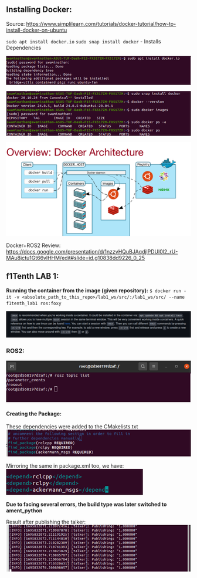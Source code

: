 ## Installing Docker:
Source: https://www.simplilearn.com/tutorials/docker-tutorial/how-to-install-docker-on-ubuntu

`sudo apt install docker.io`
`sudo snap install docker` - Installs Dependencies

![59baecf61b8a1ae61db880576c256e52.png](../_resources/59baecf61b8a1ae61db880576c256e52.png)

![fb073bc1c14d1b5523dd6fc5428cd76e.png](../_resources/fb073bc1c14d1b5523dd6fc5428cd76e.png)

![c40a35b04c7ef470233c93cef7a9aadd.png](../_resources/c40a35b04c7ef470233c93cef7a9aadd.png)

Docker+ROS2 Review:
https://docs.google.com/presentation/d/1nzzvHQuBJAqdjlPDUl0l2_rU-MAu8jctu1Gt66vlHHM/edit#slide=id.g10838dd9226_0_25

## f1Tenth LAB 1:

**Running the container from the image (given repository):**
`$ docker run -it -v <absolute_path_to_this_repo>/lab1_ws/src/:/lab1_ws/src/ --name f1tenth_lab1 ros:foxy`


![0049f85ab6962e76e7678c271916a48d.png](../_resources/0049f85ab6962e76e7678c271916a48d.png)

### ROS2:
![4f956a821a6e4a4d0d1f52ce8967d429.png](../_resources/4f956a821a6e4a4d0d1f52ce8967d429.png)

#### Creating the Package:
These dependencies were added to the CMakelists.txt
![2b84dd71741342989984fcd43ee81754.png](../_resources/2b84dd71741342989984fcd43ee81754.png)

Mirroring the same in package.xml too, we have:
![0cfbebfe1d00a02ef64a4fb6716891cc.png](../_resources/0cfbebfe1d00a02ef64a4fb6716891cc.png)

**Due to facing several errors, the build type was later switched to ament_python**

Result after publishing the talker:
![26d27f687508169bcb10676e9b608fd1.png](../_resources/26d27f687508169bcb10676e9b608fd1.png)